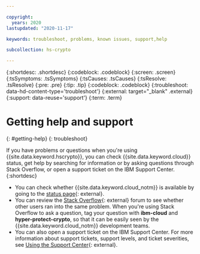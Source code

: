 ```yaml
---

copyright:
  years: 2020
lastupdated: "2020-11-17"

keywords: troubleshoot, problems, known issues, support,help

subcollection: hs-crypto

---
```


{:shortdesc: .shortdesc}
{:codeblock: .codeblock}
{:screen: .screen}
{:tsSymptoms: .tsSymptoms}
{:tsCauses: .tsCauses}
{:tsResolve: .tsResolve}
{:pre: .pre}
{:tip: .tip}
{:codeblock: .codeblock}
{:troubleshoot: data-hd-content-type='troubleshoot'}
{:external: target="_blank" .external}
{:support: data-reuse='support'}
{:term: .term}

# Getting help and support
{: #getting-help}
{: troubleshoot}

If you have problems or questions when you're using {{site.data.keyword.hscrypto}}, you can check {{site.data.keyword.cloud}} status, get help by searching for information or by asking questions through Stack Overflow, or open a support ticket on the IBM Support Center.
{:shortdesc}

- You can check whether {{site.data.keyword.cloud_notm}} is available by going to the [status page](https://cloud.ibm.com/status?selected=status){: external}.
- You can review the [Stack Overflow](https://stackoverflow.com/questions){: external} forum to see whether other users ran into the same problem. When you're using Stack Overflow to ask a question, tag your question with **ibm-cloud** and **hyper-protect-crypto**, so that it can be easily seen by the {{site.data.keyword.cloud_notm}} development teams.
- You can also open a support ticket on the IBM Support Center. For more information about support tickets, support levels, and ticket severities, see [Using the Support Center](/docs/get-support?topic=get-support-using-avatar){: external}.

